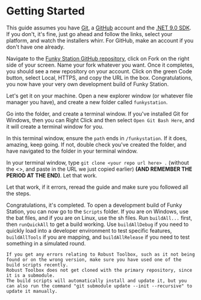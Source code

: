# Getting Started

This guide assumes you have [Git](https://git-scm.com/downloads), a [GitHub](https://github.com/) account and the [.NET 9.0 SDK](https://dotnet.microsoft.com/download/dotnet/9.0).
If you don't, it's fine, just go ahead and follow the links, select your platform, and watch the installers whirr. For GitHub, make an account if you don't have one already.

Navigate to the [Funky Station GitHub repository](https://github.com/funky-station/funky-station), click on Fork on the right side of your screen. Name your fork whatever you want.
Once it completes, you should see a new repository on your account. Click on the green Code button, select Local, HTTPS, and copy the URL in the box. 
Congratulations, you now have your very own development build of Funky Station.

Let's get it on your machine. Open a new explorer window (or whatever file manager you have), and create a new folder called `funkystation`.

Go into the folder, and create a terminal window. If you've installed Git for Windows, then you can Right Click and then select `Open Git Bash Here`, and it will create a terminal window for you.

In this terminal window, ensure the `path` ends in `/funkystation`. If it does, amazing, keep going. If not, double check you've created the folder, and have navigated to the folder in your terminal window.

In your terminal window, type `git clone <your repo url here> .` (without the <>, and paste in the URL we just copied earlier) **(AND REMEMBER THE PERIOD AT THE END)**. Let that work.

Let that work, if it errors, reread the guide and make sure you followed all the steps.

Congratulations, it's completed. To open a development build of Funky Station, you can now go to the `Scripts` folder. If you are on Windows, use the bat files, and if you are on Linux, use the sh files. Run `buildAll...` first, then `runQuickAll` to get a build working. Use `buildAllDebug` if you need to quickly load into a developer environment to test specific features, `buildAllTools` if you are mapping, and `buildAllRelease` if you need to test something in a simulated round. 

```admonish warning
If you get any errors relating to Robust Toolbox, such as it not being found or on the wrong version, make sure you have used one of the build scripts recently.
Robust Toolbox does not get cloned with the primary repository, since it is a submodule.
The build scripts will automatically install and update it, but you can also run the command "git submodule update --init --recursive" to update it manually.
```
